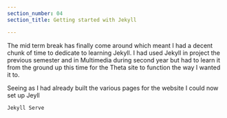 ```yaml
---
section_number: 04
section_title: Getting started with Jekyll

---
```


The mid term break has finally come around which meant I had a decent chunk of time to dedicate to learning Jekyll. I had used Jekyll in project the previous semester and in Multimedia during second year but had to learn it from the ground up this time for the Theta site to function the way I wanted it to.  

Seeing as I had already built the various pages for the website I could now set up Jeyll

    Jekyll Serve

